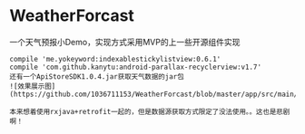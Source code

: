 # WeatherForcast
一个天气预报小Demo，实现方式采用MVP的上一些开源组件实现

    compile 'me.yokeyword:indexablestickylistview:0.6.1'
    compile 'com.github.kanytu:android-parallax-recyclerview:v1.7'
    还有一个ApiStoreSDK1.0.4.jar获取天气数据的jar包
    ![效果展示图](https://github.com/1036711153/WeatherForcast/blob/master/app/src/main/res/drawable/weather.gif)
    
    本来想着使用rxjava+retrofit一起的，但是数据源获取方式限定了没法使用。。这也是悲剧啊！
    
